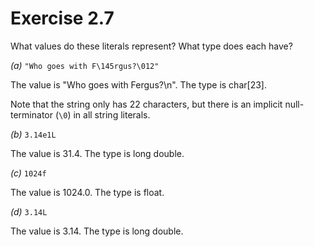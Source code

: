 Exercise 2.7
============

What values do these literals represent? What type does each have?

*(a)* `"Who goes with F\145rgus?\012"`

The value is "Who goes with Fergus?\n". The type is char[23]. 

Note that the string only has 22 characters, but there is an implicit null-terminator (`\0`) in all string literals.

*(b)* `3.14e1L`

The value is 31.4. The type is long double.

*(c)* `1024f`

The value is 1024.0. The type is float.

*(d)* `3.14L`

The value is 3.14. The type is long double.

